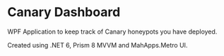 # Canary Dashboard
WPF Application to keep track of Canary honeypots you have deployed.

Created using .NET 6, Prism 8 MVVM and MahApps.Metro UI.
